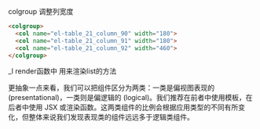 colgroup 调整列宽度
````html
<colgroup>
  <col name="el-table_21_column_90" width="180">
  <col name="el-table_21_column_91" width="180">
  <col name="el-table_21_column_92" width="460">
</colgroup>
````

_l render函数中 用来渲染list的方法

更抽象一点来看，我们可以把组件区分为两类：一类是偏视图表现的 (presentational)，一类则是偏逻辑的 (logical)。我们推荐在前者中使用模板，在后者中使用 JSX 或渲染函数。这两类组件的比例会根据应用类型的不同有所变化，但整体来说我们发现表现类的组件远远多于逻辑类组件。
